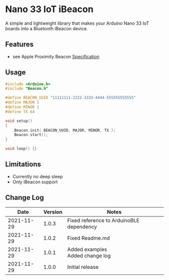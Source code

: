 Nano 33 IoT iBeacon
===

A simple and lightweight library that makes your Arduino Nano 33 IoT boards into a Bluetooth iBeacon device.

Features
--------
  - see Apple Proximity Beacon [Specification][iBeacon]

Usage
-----

```c++
#include <Arduino.h>
#include "Beacon.h"

#define BEACON_UUID "11111111-2222-3333-4444-555555555555"
#define MAJOR 1
#define MINOR 1
#define TX 64

void setup()
{
    Beacon.init( BEACON_UUID, MAJOR, MINOR, TX );
    Beacon.start();  
}

void loop() {}
```

Limitations
-----------
- Currently no deep sleep
- Only iBeacon support

Change Log
----------
| Date       | Version | Notes                                  	|
|------------|---------|------------------------------------    	|
| 2021-11-29 | 1.0.3   | Fixed reference to ArduinoBLE dependency	|
| 2021-11-29 | 1.0.2   | Fixed Readme.md                        	|
| 2021-11-29 | 1.0.1   | Added examples<br>Added change log     	|
| 2021-11-29 | 1.0.0   | Initial release                        	|

[ibeacon]: https://developer.apple.com/ibeacon/
